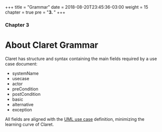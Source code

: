 +++
title = "Grammar"
date = 2018-08-20T23:45:36-03:00
weight = 15
chapter = true
pre = "<b>3. </b>"
+++

### Chapter 3

# About Claret Grammar

Claret has structure and syntax containing the main fields required by a use case document: 

- systemName
- usecase
- actor
- preCondition
- postCondition
- basic
- alternative
- exception

All fields are aligned with the [UML use case](https://en.wikipedia.org/wiki/Use_case) definition, minimizing the learning curve of Claret.
